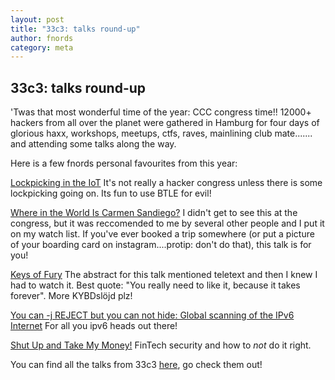 ```yaml
---
layout: post
title: "33c3: talks round-up"
author: fnords
category: meta
---
```


## 33c3: talks round-up ##

'Twas that most wonderful time of the year: CCC congress time!! 12000+ hackers from all over the planet were gathered in Hamburg for four days of glorious haxx, workshops, meetups, ctfs, raves, mainlining club mate....... and attending some talks along the way.  

Here is a few fnords personal favourites from this year:

[Lockpicking in the IoT](https://media.ccc.de/v/33c3-8019-lockpicking_in_the_iot) 
It's not really a hacker congress unless there is some lockpicking going on. Its fun to use BTLE for evil! 

[Where in the World Is Carmen Sandiego?](https://media.ccc.de/v/33c3-7964-where_in_the_world_is_carmen_sandiego) 
I didn't get to see this at the congress, but it was reccomended to me by several other people and I put it on my watch list. If you've ever booked a trip somewhere (or put a picture of your boarding card on instagram....protip: don't do that), this talk is for you! 

[Keys of Fury](https://media.ccc.de/v/33c3-8408-keys_of_fury) 
The abstract for this talk mentioned teletext and then I knew I had to watch it. Best quote: "You really need to like it, because it takes forever". More KYBDslöjd plz!

[You can -j REJECT but you can not hide: Global scanning of the IPv6 Internet](https://media.ccc.de/v/33c3-8061-you_can_-j_reject_but_you_can_not_hide_global_scanning_of_the_ipv6_internet) 
For all you ipv6 heads out there!

[Shut Up and Take My Money!](https://media.ccc.de/v/33c3-7969-shut_up_and_take_my_money) 
FinTech security and how to *not* do it right. 

You can find all the talks from 33c3 [here](https://media.ccc.de/c/33c3), go check them out!
